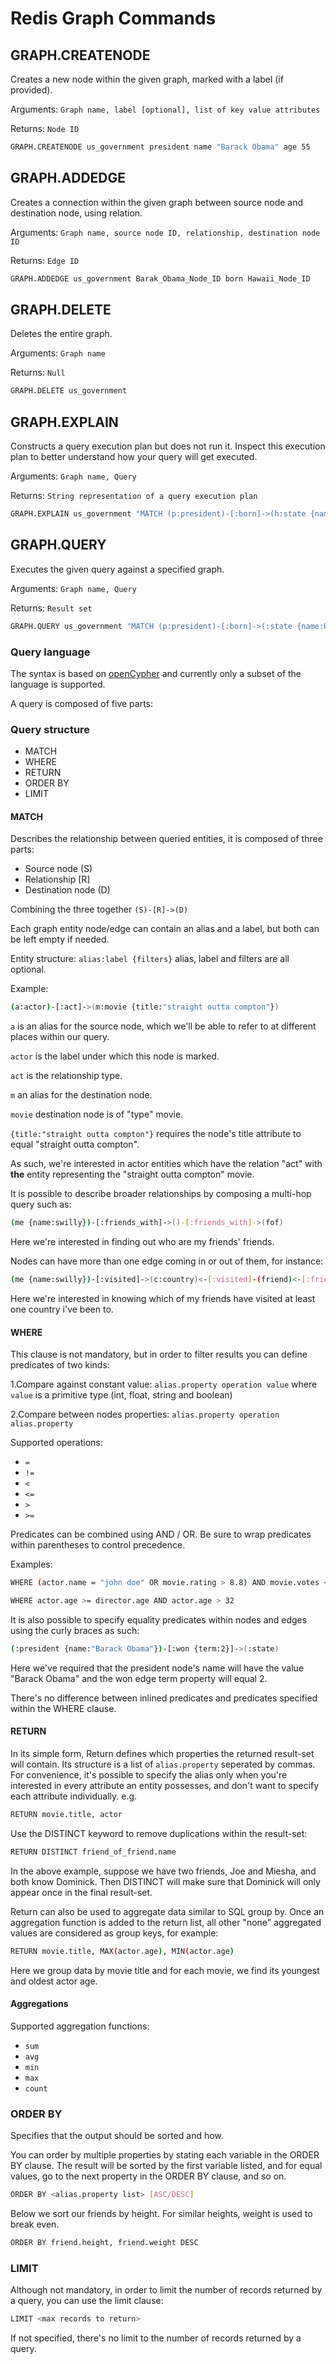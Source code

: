 # Redis Graph Commands

## GRAPH.CREATENODE

Creates a new node within the given graph, marked with a label (if provided).

Arguments: `Graph name, label [optional], list of key value attributes`

Returns: `Node ID`

```sh
GRAPH.CREATENODE us_government president name "Barack Obama" age 55
```

## GRAPH.ADDEDGE

Creates a connection within the given graph between source node and destination node, using relation.

Arguments: `Graph name, source node ID, relationship, destination node ID`

Returns: `Edge ID`

```sh
GRAPH.ADDEDGE us_government Barak_Obama_Node_ID born Hawaii_Node_ID
```

<!--## GRAPH.REMOVEEDGE

Removes edge connecting source to destination.

Arguments: `Graph name, source node ID, relationship, destination node ID`

Returns: `Null`

```sh
GRAPH.REMOVEEDGE us_government Richard_Nixon_Node_ID born California_Node_ID
```-->

## GRAPH.DELETE

Deletes the entire graph.

Arguments: `Graph name`

Returns: `Null`

```sh
GRAPH.DELETE us_government
```

## GRAPH.EXPLAIN

Constructs a query execution plan but does not run it. Inspect this execution plan to better
understand how your query will get executed.

Arguments: `Graph name, Query`

Returns: `String representation of a query execution plan`

```sh
GRAPH.EXPLAIN us_government "MATCH (p:president)-[:born]->(h:state {name:Hawaii}) RETURN p"
```

## GRAPH.QUERY

Executes the given query against a specified graph.

Arguments: `Graph name, Query`

Returns: `Result set`

```sh
GRAPH.QUERY us_government "MATCH (p:president)-[:born]->(:state {name:Hawaii}) RETURN p"
```

### Query language

The syntax is based on [openCypher](http://www.opencypher.org/) and currently only a subset of the language is
supported.

A query is composed of five parts:

### Query structure

- MATCH
- WHERE
- RETURN
- ORDER BY
- LIMIT

#### MATCH

Describes the relationship between queried entities, it is composed of three parts:

- Source node (S)
- Relationship [R]
- Destination node (D)

Combining the three together
`(S)-[R]->(D)`

Each graph entity node/edge can contain an alias and a label, but both can be left empty if needed.

Entity structure: `alias:label {filters}` alias, label and filters are all optional.

Example:

```sh
(a:actor)-[:act]->(m:movie {title:"straight outta compton"})
```

`a` is an alias for the source node, which we'll be able to refer to at different places within our query.

`actor` is the label under which this node is marked.

`act` is the relationship type.

`m` an alias for the destination node.

`movie` destination node is of "type" movie.

`{title:"straight outta compton"}` requires the node's title attribute to equal "straight outta compton".

As such, we're interested in actor entities which have the relation "act" with **the** entity representing the
"straight outta compton" movie.

It is possible to describe broader relationships by composing a multi-hop query such as:

```sh
(me {name:swilly})-[:friends_with]->()-[:friends_with]->(fof)
```

Here we're interested in finding out who are my friends' friends.

Nodes can have more than one edge coming in or out of them, for instance:

```sh
(me {name:swilly})-[:visited]->(c:country)<-[:visited]-(friend)<-[:friends_with]-({name:swilly})
```

Here we're interested in knowing which of my friends have visited at least one country i've been to.


#### WHERE

This clause is not mandatory, but in order to filter results you can define predicates of two kinds:

1.Compare against constant value: `alias.property operation value`
where `value` is a primitive type (int, float, string and boolean)

2.Compare between nodes properties: `alias.property operation alias.property`

Supported operations:

- `=`
- `!=`
- `<`
- `<=`
- `>`
- `>=`

Predicates can be combined using AND / OR. Be sure to wrap predicates within parentheses to control precedence.


Examples:

```sh
WHERE (actor.name = "john doe" OR movie.rating > 8.8) AND movie.votes <= 250)
```

```sh
WHERE actor.age >= director.age AND actor.age > 32
```

It is also possible to specify equality predicates within nodes and edges using the curly braces as such:

```sh
(:president {name:"Barack Obama"})-[:won {term:2}]->(:state)
```

Here we've required that the president node's name will have the value "Barack Obama"
and the won edge term property will equal 2.

There's no difference between inlined predicates and predicates specified within the WHERE clause.

#### RETURN

In its simple form, Return defines which properties the returned result-set will contain.
Its structure is a list of `alias.property` seperated by commas.
For convenience, it's possible to specify the alias only when you're interested in every attribute an entity possesses,
and don't want to specify each attribute individually. e.g.

```sh 
RETURN movie.title, actor
```

Use the DISTINCT keyword to remove duplications within the result-set:

```sh
RETURN DISTINCT friend_of_friend.name
```

In the above example, suppose we have two friends, Joe and Miesha,
and both know Dominick. Then DISTINCT will make sure that Dominick will only appear once
in the final result-set.


Return can also be used to aggregate data similar to SQL group by. Once an aggregation function is added to the return
list, all other "none" aggregated values are considered as group keys, for example:

```sh
RETURN movie.title, MAX(actor.age), MIN(actor.age)
```

Here we group data by movie title and for each movie, we find its youngest and oldest actor age.

#### Aggregations

Supported aggregation functions:

- `sum`
- `avg`
- `min`
- `max`
- `count`

### ORDER BY

Specifies that the output should be sorted and how.

You can order by multiple properties by stating each variable in the ORDER BY clause.
The result will be sorted by the first variable listed, and for equal values, go to the next property in the ORDER BY
clause, and so on.

```sh
ORDER BY <alias.property list> [ASC/DESC]
```

Below we sort our friends by height. For similar heights, weight is used to break even.

```sh
ORDER BY friend.height, friend.weight DESC
```

### LIMIT

Although not mandatory, in order to limit the number of records returned by a query, you can
use the limit clause:

```sh
LIMIT <max records to return>
```

If not specified, there's no limit to the number of records returned by a query.